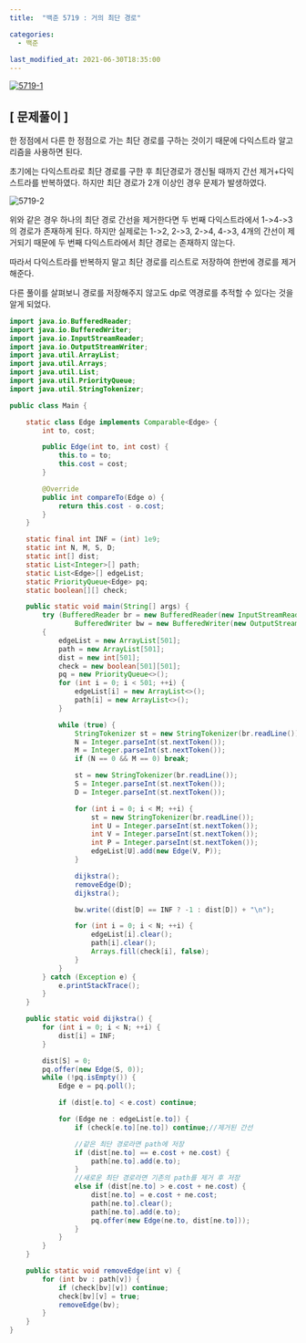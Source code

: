 ```yaml
---
title:  "백준 5719 : 거의 최단 경로"

categories:
  - 백준
  
last_modified_at: 2021-06-30T18:35:00
---
```


[![5719-1](https://user-images.githubusercontent.com/53072057/123913704-7cbefa80-d9b9-11eb-871e-449fc785acfc.JPG)](https://www.acmicpc.net/problem/5719)  

<h2>[ 문제풀이 ]</h2>  
한 정점에서 다른 한 정점으로 가는 최단 경로를 구하는 것이기 때문에 다익스트라 알고리즘을 사용하면 된다.  

초기에는 다익스트라로 최단 경로를 구한 후 최단경로가 갱신될 때까지 간선 제거+다익스트라를 반복하였다. 하지만 최단 경로가 2개 이상인 경우 문제가 발생하였다.  

![5719-2](https://user-images.githubusercontent.com/53072057/123913707-7df02780-d9b9-11eb-8866-a9d35e8df4b1.JPG)  

위와 같은 경우 하나의 최단 경로 간선을 제거한다면 두 번째 다익스트라에서 1->4->3의 경로가 존재하게 된다. 하지만 실제로는 1->2, 2->3, 2->4, 4->3, 4개의 간선이 제거되기 때문에 두 번째 다익스트라에서 최단 경로는 존재하지 않는다.  

따라서 다익스트라를 반복하지 말고 최단 경로를 리스트로 저장하여 한번에 경로를 제거해준다.  

다른 풀이를 살펴보니 경로를 저장해주지 않고도 dp로 역경로를 추적할 수 있다는 것을 알게 되었다.  

```java
import java.io.BufferedReader;
import java.io.BufferedWriter;
import java.io.InputStreamReader;
import java.io.OutputStreamWriter;
import java.util.ArrayList;
import java.util.Arrays;
import java.util.List;
import java.util.PriorityQueue;
import java.util.StringTokenizer;

public class Main {

	static class Edge implements Comparable<Edge> {
		int to, cost;

		public Edge(int to, int cost) {
			this.to = to;
			this.cost = cost;
		}

		@Override
		public int compareTo(Edge o) {
			return this.cost - o.cost;
		}
	}

	static final int INF = (int) 1e9;
	static int N, M, S, D;
	static int[] dist;
	static List<Integer>[] path;
	static List<Edge>[] edgeList;
	static PriorityQueue<Edge> pq;
	static boolean[][] check;

	public static void main(String[] args) {
		try (BufferedReader br = new BufferedReader(new InputStreamReader(System.in));
				BufferedWriter bw = new BufferedWriter(new OutputStreamWriter(System.out));) 
		{
			edgeList = new ArrayList[501];
			path = new ArrayList[501];
			dist = new int[501];
			check = new boolean[501][501];
			pq = new PriorityQueue<>();
			for (int i = 0; i < 501; ++i) {
				edgeList[i] = new ArrayList<>();
				path[i] = new ArrayList<>();
			}

			while (true) {
				StringTokenizer st = new StringTokenizer(br.readLine());
				N = Integer.parseInt(st.nextToken());
				M = Integer.parseInt(st.nextToken());
				if (N == 0 && M == 0) break;

				st = new StringTokenizer(br.readLine());
				S = Integer.parseInt(st.nextToken());
				D = Integer.parseInt(st.nextToken());

				for (int i = 0; i < M; ++i) {
					st = new StringTokenizer(br.readLine());
					int U = Integer.parseInt(st.nextToken());
					int V = Integer.parseInt(st.nextToken());
					int P = Integer.parseInt(st.nextToken());
					edgeList[U].add(new Edge(V, P));
				}

				dijkstra();
				removeEdge(D);
				dijkstra();

				bw.write((dist[D] == INF ? -1 : dist[D]) + "\n");

				for (int i = 0; i < N; ++i) {
					edgeList[i].clear();
					path[i].clear();
					Arrays.fill(check[i], false);
				}
			}
		} catch (Exception e) {
			e.printStackTrace();
		}
	}

	public static void dijkstra() {
		for (int i = 0; i < N; ++i) {
			dist[i] = INF;
		}

		dist[S] = 0;
		pq.offer(new Edge(S, 0));
		while (!pq.isEmpty()) {
			Edge e = pq.poll();

			if (dist[e.to] < e.cost) continue;

			for (Edge ne : edgeList[e.to]) {
				if (check[e.to][ne.to]) continue;//제거된 간선

				//같은 최단 경로라면 path에 저장
				if (dist[ne.to] == e.cost + ne.cost) {
					path[ne.to].add(e.to);
				} 
				//새로운 최단 경로라면 기존의 path를 제거 후 저장
				else if (dist[ne.to] > e.cost + ne.cost) {
					dist[ne.to] = e.cost + ne.cost;
					path[ne.to].clear();
					path[ne.to].add(e.to);
					pq.offer(new Edge(ne.to, dist[ne.to]));
				}
			}
		}
	}

	public static void removeEdge(int v) {
		for (int bv : path[v]) {
			if (check[bv][v]) continue;
			check[bv][v] = true;
			removeEdge(bv);
		}
	}
}
```
